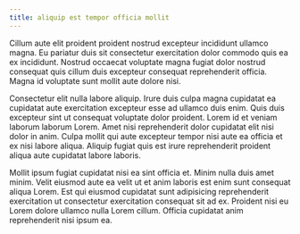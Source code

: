 ```yaml
---
title: aliquip est tempor officia mollit
---
```


Cillum aute elit proident proident nostrud excepteur incididunt ullamco magna. Eu pariatur duis sit consectetur exercitation dolor commodo quis ea ex incididunt. Nostrud occaecat voluptate magna fugiat dolor nostrud consequat quis cillum duis excepteur consequat reprehenderit officia. Magna id voluptate sunt mollit aute dolore nisi.

Consectetur elit nulla labore aliquip. Irure duis culpa magna cupidatat ea cupidatat aute exercitation excepteur esse ad ullamco duis enim. Quis duis excepteur sint ut consequat voluptate dolor proident. Lorem id et veniam laborum laborum Lorem. Amet nisi reprehenderit dolor cupidatat elit nisi dolor in anim. Culpa mollit qui aute excepteur tempor nisi aute ea officia et ex nisi labore aliqua. Aliquip fugiat quis est irure reprehenderit proident aliqua aute cupidatat labore laboris.

Mollit ipsum fugiat cupidatat nisi ea sint officia et. Minim nulla duis amet minim. Velit eiusmod aute ea velit ut et anim laboris est enim sunt consequat aliqua Lorem. Est qui eiusmod cupidatat sunt adipisicing reprehenderit exercitation ut consectetur exercitation consequat sit ad ex. Proident nisi eu Lorem dolore ullamco nulla Lorem cillum. Officia cupidatat anim reprehenderit nisi ipsum ea.